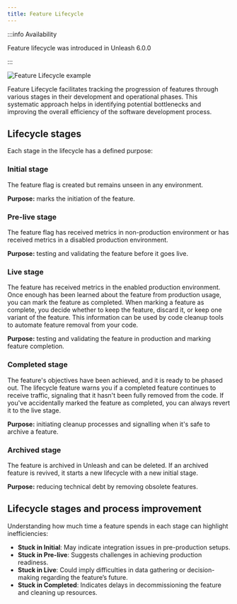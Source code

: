 ```yaml
---
title: Feature Lifecycle
---
```


:::info Availability

Feature lifecycle was introduced in Unleash 6.0.0

:::

![Feature Lifecycle example](/img/feature-lifecycle.png 'Feature Lifecycle example')

Feature Lifecycle facilitates tracking the progression of features through various stages in their development and operational phases. 
This systematic approach helps in identifying potential bottlenecks and improving the overall efficiency of the software development process.

## Lifecycle stages

Each stage in the lifecycle has a defined purpose:

### Initial stage

The feature flag is created but remains unseen in any environment.

**Purpose:** marks the initiation of the feature.

### Pre-live stage

The feature flag has received metrics in non-production environment or has received metrics in a disabled production environment.

**Purpose:** testing and validating the feature before it goes live. 

### Live stage

The feature has received metrics in the enabled production environment. 
Once enough has been learned about the feature from production usage, you can mark the feature as completed.
When marking a feature as complete, you decide whether to keep the feature, discard it, or keep one variant of the feature.
This information can be used by code cleanup tools to automate feature removal from your code.

**Purpose:** testing and validating the feature in production and marking feature completion.

### Completed stage

The feature's objectives have been achieved, and it is ready to be phased out.
The lifecycle feature warns you if a completed feature continues to receive traffic, signaling that it hasn't been fully removed from the code.
If you've accidentally marked the feature as completed, you can always revert it to the live stage.

**Purpose:** initiating cleanup processes and signalling when it's safe to archive a feature.

### Archived stage

The feature is archived in Unleash and can be deleted. If an archived feature is revived, it starts a new lifecycle with a new initial stage. 

**Purpose:** reducing technical debt by removing obsolete features.

## Lifecycle stages and process improvement

Understanding how much time a feature spends in each stage can highlight inefficiencies:
* **Stuck in Initial**: May indicate integration issues in pre-production setups.
* **Stuck in Pre-live**: Suggests challenges in achieving production readiness.
* **Stuck in Live**: Could imply difficulties in data gathering or decision-making regarding the feature’s future.
* **Stuck in Completed**: Indicates delays in decommissioning the feature and cleaning up resources.
